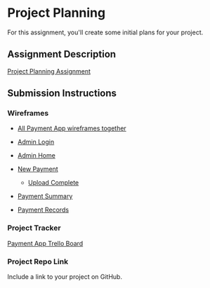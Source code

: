 # Project Planning
For this assignment, you'll create some initial plans for your project.

## Assignment Description
[Project Planning Assignment](https://education.launchcode.org/liftoff/modules/assignments/project-planning)

## Submission Instructions

### Wireframes

* [All Payment App wireframes together](https://github.com/robin-j9/liftoff-assignments/blob/master/P3-Project_Planning/Payment%20App%20-%20Wireframe.pdf)

* [Admin Login](https://github.com/robin-j9/liftoff-assignments/blob/master/P3-Project_Planning/Payment%20App%20-%20Admin%20Login%20wireframe.pdf)
* [Admin Home](https://github.com/robin-j9/liftoff-assignments/blob/master/P3-Project_Planning/Payment%20App%20-%20Admin%20Home%20wireframe.pdf)
* [New Payment](https://github.com/robin-j9/liftoff-assignments/blob/master/P3-Project_Planning/Payment%20App%20-%20New%20Payment%20wireframe.pdf)
  * [Upload Complete](https://github.com/robin-j9/liftoff-assignments/blob/master/P3-Project_Planning/Payment%20App%20-%20Upload%20Complete%20wireframe.pdf)
* [Payment Summary](https://github.com/robin-j9/liftoff-assignments/blob/master/P3-Project_Planning/Payment%20App%20-%20Payment%20Summary%20wireframe.pdf)
* [Payment Records](https://github.com/robin-j9/liftoff-assignments/blob/master/P3-Project_Planning/Payment%20App%20-%20Payment%20Records%20wireframe.pdf)

### Project Tracker

[Payment App Trello Board](https://trello.com/b/hBHaE6uu/payment-automation-lc-project)

### Project Repo Link

Include a link to your project on GitHub.
